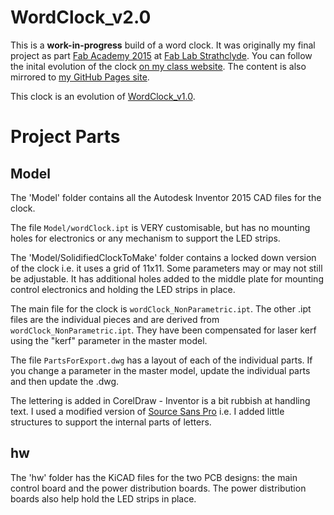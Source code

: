 # WordClock_v2.0

This is a **work-in-progress** build of a word clock. It was originally my final project as part [Fab Academy 2015](http://www.fabacademy.org/) at [Fab Lab Strathclyde](http://www.strath.ac.uk/fablab/).
You can follow the inital evolution of the clock [on my class website](http://fabacademy.org/archives/2015/eu/students/chalmers.iain/final-project-summary-wordclock20.html). The content is also mirrored to [my GitHub Pages site](http://icchalmers.github.io/final-project-summary-wordclock20.html).

This clock is an evolution of [WordClock_v1.0](https://github.com/icchalmers/WordClock_v1.0).

# Project Parts

## Model
The 'Model' folder contains all the Autodesk Inventor 2015 CAD files for the clock. 

The file `Model/wordClock.ipt` is VERY customisable, but has no mounting holes for electronics or any mechanism to support the LED strips.


The 'Model/SolidifiedClockToMake' folder contains a locked down version of the clock i.e. it uses a grid of 11x11. Some parameters may or may not still be adjustable. It has additional holes added to the middle plate for mounting control electronics and holding the LED strips in place.

The main file for the clock is `wordClock_NonParametric.ipt`. The other .ipt files are the individual pieces and are derived from `wordClock_NonParametric.ipt`. They have been compensated for laser kerf using the "kerf" parameter in the master model.

The file `PartsForExport.dwg` has a layout of each of the individual parts. If you change a parameter in the master model, update the individual parts and then update the .dwg.

The lettering is added in CorelDraw - Inventor is a bit rubbish at handling text. I used a modified version of [Source Sans Pro](https://www.google.com/fonts/specimen/Source+Sans+Pro) i.e. I added little structures to support the internal parts of letters.

## hw
The 'hw' folder has the KiCAD files for the two PCB designs: the main control board and the power distribution boards. The power distribution boards also help hold the LED strips in place.
